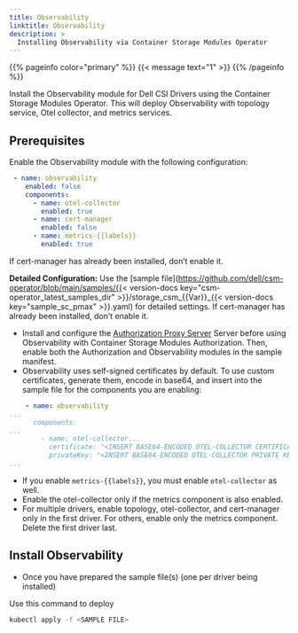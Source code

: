 ```yaml
---
title: Observability
linktitle: Observability
description: >
  Installing Observability via Container Storage Modules Operator
---
```

{{% pageinfo color="primary" %}}
{{< message text="1" >}}
{{% /pageinfo %}}

Install the Observability module for Dell CSI Drivers using the Container Storage Modules Operator. This will deploy Observability with topology service, Otel collector, and metrics services.

## Prerequisites

  Enable the Observability module with the following configuration:
  
  ```yaml
   - name: observability
      enabled: false
      components:
        - name: otel-collector
          enabled: true
        - name: cert-manager
          enabled: false
        - name: metrics-{{labels}}
          enabled: true
  ```                                       
  If cert-manager has already been installed, don’t enable it.
  
  **Detailed Configuration:** Use the [sample file](https://github.com/dell/csm-operator/blob/main/samples/{{< version-docs key="csm-operator_latest_samples_dir" >}}/storage_csm_{{Var}}_{{< version-docs key="sample_sc_pmax" >}}.yaml) for detailed settings. If cert-manager has already been installed, don’t enable it.
  
- Install and configure the [Authorization Proxy Server](docs/getting-started/installation/operator/modules/authorizationv2-0) Server before using Observability with Container Storage Modules Authorization. Then, enable both the Authorization and Observability modules in the sample manifest.
- Observability uses self-signed certificates by default. To use custom certificates, generate them, encode in base64, and insert into the sample file for the components you are enabling:

```yaml
    - name: observability
...
      components:
...
        - name: otel-collector...
          certificate: "<INSERT BASE64-ENCODED OTEL-COLLECTOR CERTIFICATE HERE>"
          privateKey: "<INSERT BASE64-ENCODED OTEL-COLLECTOR PRIVATE KEY HERE>"
...
```

- If you enable `metrics-{{labels}}`, you must enable `otel-collector` as well.  
- Enable the otel-collector only if the metrics component is also enabled.
- For multiple drivers, enable topology, otel-collector, and cert-manager only in the first driver. For others, enable only the metrics component. Delete the first driver last.

## Install Observability

- Once you have prepared the sample file(s) (one per driver being installed)

Use this command to deploy

  ```bash
  kubectl apply -f <SAMPLE FILE>
  ```

